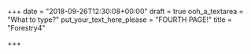 +++
date = "2018-09-26T12:30:08+00:00"
draft = true
ooh_a_textarea = "What to type?"
put_your_text_here_please = "FOURTH PAGE!"
title = "Forestry4"

+++
